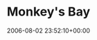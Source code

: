 ---
title:		"Monkey's Bay"
type:		"photos"
mediatype:		"upload"
location:		"Koh Phi Phi, Thailand"
date:		"2006-08-02 23:52:10+00:00"
album:		"nature"
filename:		"phi-phi-monkey.md"
series:		"animals"
cl_public_id:		"nature/phi-phi-monkey"
cl_version:		1497005102
format:		"tiff"
bytes:		5169292
width:		1920
height:		1440
colours:
- "#81714F"
- "#B1C1B7"
- "#CCC3B0"
- "#8F8575"
- "#838572"
- "#163E03"
- "#7F8D80"
- "#4D7539"
- "#C4C4AF"
- "#2F361C"
- "#60773B"
- "#3C361F"
- "#B9A584"
- "#446B0C"
- "#30650B"
- "#746F4A"
- "#23351C"
- "#283907"
- "#404036"
- "#8B705C"
exposure_mode:		"Auto"
program:		"Program AE"
aperture:		"4.0"
focal_length:		"7.8 mm"
iso:		"200"
shutter_speed:		"1/274"
metering:		"Multi-segment"
flash:		"Off, Did not fire"
white_balance:		"Auto"
colour_temp:		"No colour temperature"
has_crop:		"No"
orientation:		"Horizontal (normal)"
camera_model:		"FinePix S602 ZOOM"
lens_info:		"No lens info"
artist:		"No artist info"
x_resolution:		"72"
y_resolution:		"72"
---